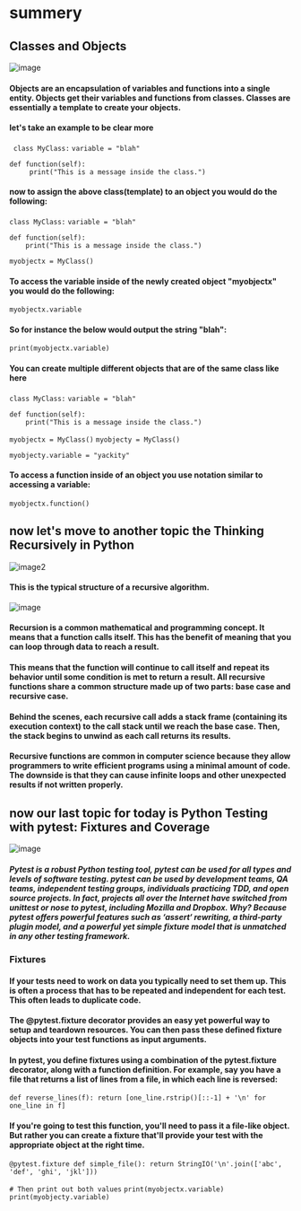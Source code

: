 # summery 
## Classes and Objects
![image](https://miro.medium.com/max/3840/1*3nVcGlo7ijlMgyjfWj0QxA.png)
#### Objects are an encapsulation of variables and functions into a single entity. Objects get their variables and functions from classes. Classes are essentially a template to create your objects.
#### let's take an example to be clear more 
`` class MyClass:``
    ``variable = "blah"``

    def function(self):
         print("This is a message inside the class.")  
     
#### now to assign the above class(template) to an object you would do the following:     
``class MyClass:``
    ``variable = "blah"``

    def function(self):
        print("This is a message inside the class.")

``myobjectx = MyClass()``
#### To access the variable inside of the newly created object "myobjectx" you would do the following:

``myobjectx.variable``
#### So for instance the below would output the string "blah":
``print(myobjectx.variable)``
#### You can create multiple different objects that are of the same class like here 
``class MyClass:``
    ``variable = "blah"``

    def function(self):
        print("This is a message inside the class.")

``myobjectx = MyClass()``
``myobjecty = MyClass()``

``myobjecty.variable = "yackity"``
#### To access a function inside of an object you use notation similar to accessing a variable:
``myobjectx.function()``

## now let's move to another topic the Thinking Recursively in Python
![image2](https://files.realpython.com/media/fixing_problems.ffd6d34e887e.png)
#### This is the typical structure of a recursive algorithm.
![image](https://files.realpython.com/media/elves_7.8d1af1cd85c8.png)
#### Recursion is a common mathematical and programming concept. It means that a function calls itself. This has the benefit of meaning that you can loop through data to reach a result.

#### This means that the function will continue to call itself and repeat its behavior until some condition is met to return a result. All recursive functions share a common structure made up of two parts: base case and recursive case.

#### Behind the scenes, each recursive call adds a stack frame (containing its execution context) to the call stack until we reach the base case. Then, the stack begins to unwind as each call returns its results.

#### Recursive functions are common in computer science because they allow programmers to write efficient programs using a minimal amount of code. The downside is that they can cause infinite loops and other unexpected results if not written properly.

## now our last topic for today is Python Testing with pytest: Fixtures and Coverage
![image](https://files.realpython.com/media/Intermediate-Advanced-PyTest-Features_Watermarked.2d8ace6b71be.jpg)
##### Pytest is a robust Python testing tool, pytest can be used for all types and levels of software testing. pytest can be used by development teams, QA teams, independent testing groups, individuals practicing TDD, and open source projects. In fact, projects all over the Internet have switched from unittest or nose to pytest, including Mozilla and Dropbox. Why? Because pytest offers powerful features such as ‘assert‘ rewriting, a third-party plugin model, and a powerful yet simple fixture model that is unmatched in any other testing framework.

### Fixtures
#### If your tests need to work on data you typically need to set them up. This is often a process that has to be repeated and independent for each test. This often leads to duplicate code.

#### The @pytest.fixture decorator provides an easy yet powerful way to setup and teardown resources. You can then pass these defined fixture objects into your test functions as input arguments.

#### In pytest, you define fixtures using a combination of the pytest.fixture decorator, along with a function definition. For example, say you have a file that returns a list of lines from a file, in which each line is reversed:

``def reverse_lines(f):
    return [one_line.rstrip()[::-1] + '\n'
       for one_line in f]``
#### If you're going to test this function, you'll need to pass it a file-like object. But rather you can create a fixture that'll provide your test with the appropriate object at the right time.

``@pytest.fixture
    def simple_file():
        return StringIO('\n'.join(['abc', 'def', 'ghi', 'jkl']))``































``# Then print out both values``
``print(myobjectx.variable)``
``print(myobjecty.variable)``
